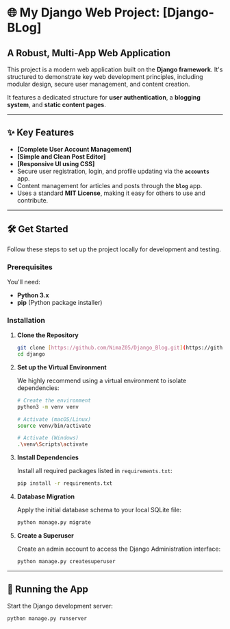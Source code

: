 # 🌐 My Django Web Project: [Django-BLog]

## A Robust, Multi-App Web Application

This project is a modern web application built on the **Django framework**. It's structured to demonstrate key web development principles, including modular design, secure user management, and content creation.

It features a dedicated structure for **user authentication**, a **blogging system**, and **static content pages**.

---

## ✨ Key Features

* **[Complete User Account Management]** 
* **[Simple and Clean Post Editor]** 
* **[Responsive UI using CSS]**
* Secure user registration, login, and profile updating via the **`accounts`** app.
* Content management for articles and posts through the **`blog`** app.
* Uses a standard **MIT License**, making it easy for others to use and contribute.

---

## 🛠️ Get Started

Follow these steps to set up the project locally for development and testing.

### Prerequisites

You'll need:
* **Python 3.x**
* **pip** (Python package installer)

### Installation

1.  **Clone the Repository**

    ```bash
    git clone [https://github.com/NimaZ05/Django_Blog.git](https://github.com/NimaZ05/Django_Blog.git)
    cd django
    ```

2.  **Set up the Virtual Environment**

    We highly recommend using a virtual environment to isolate dependencies:

    ```bash
    # Create the environment
    python3 -m venv venv

    # Activate (macOS/Linux)
    source venv/bin/activate

    # Activate (Windows)
    .\venv\Scripts\activate
    ```

3.  **Install Dependencies**

    Install all required packages listed in `requirements.txt`:

    ```bash
    pip install -r requirements.txt
    ```

4.  **Database Migration**

    Apply the initial database schema to your local SQLite file:

    ```bash
    python manage.py migrate
    ```

5.  **Create a Superuser**

    Create an admin account to access the Django Administration interface:

    ```bash
    python manage.py createsuperuser
    ```

---

## 🚀 Running the App

Start the Django development server:

```bash
python manage.py runserver

